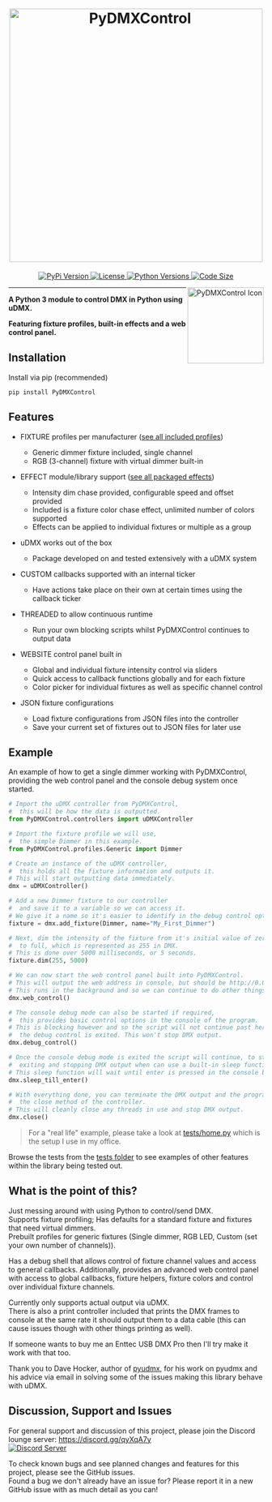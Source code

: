 <h1 align="center">
    <img src="https://raw.githubusercontent.com/MattIPv4/PyDMXControl/master/brand/PyDMXControl-500x60.png" alt="PyDMXControl" width="500"/>
</h1>

<p align="center">
    <a href="https://pypi.org/project/PyDMXControl/">
        <img src="https://img.shields.io/pypi/v/PyDMXControl.svg?style=flat-square&colorB=4a89dc" alt="PyPi Version">
    </a>
    <a href="https://github.com/MattIPv4/PyDMXControl/tree/master/LICENSE">
        <img src="https://img.shields.io/pypi/l/PyDMXControl.svg?style=flat-square&colorB=4a89dc" alt="License">
    </a>
    <a href="https://pypi.org/project/PyDMXControl/">
        <img src="https://img.shields.io/pypi/pyversions/PyDMXControl.svg?style=flat-square&colorB=4a89dc" alt="Python Versions">
    </a>
    <a href="https://github.com/MattIPv4/PyDMXControl/tree/master/PyDMXControl">
        <img src="https://img.shields.io/github/languages/code-size/MattIPv4/PyDMXControl.svg?style=flat-square&colorB=4a89dc" alt="Code Size"></a>
</p>

<img src="https://raw.githubusercontent.com/MattIPv4/PyDMXControl/master/brand/PyDMXControl_icon-500x500.png" alt="PyDMXControl Icon" align="right" width="150"/>

----

**A Python 3 module to control DMX in Python using uDMX.**

**Featuring fixture profiles, built-in effects and a web control panel.**

## Installation

Install via pip (recommended)

    pip install PyDMXControl

## Features

* FIXTURE profiles per manufacturer ([see all included profiles](https://github.com/MattIPv4/PyDMXControl/tree/master/PyDMXControl/profiles))
  * Generic dimmer fixture included, single channel
  * RGB (3-channel) fixture with virtual dimmer built-in


* EFFECT module/library support ([see all packaged effects](https://github.com/MattIPv4/PyDMXControl/tree/master/PyDMXControl/effects))
  * Intensity dim chase provided, configurable speed and offset provided
  * Included is a fixture color chase effect, unlimited number of colors supported
  * Effects can be applied to individual fixtures or multiple as a group
  
  
* uDMX works out of the box
  * Package developed on and tested extensively with a uDMX system
  
  
* CUSTOM callbacks supported with an internal ticker
  * Have actions take place on their own at certain times using the callback ticker
  
  
* THREADED to allow continuous runtime
  * Run your own blocking scripts whilst PyDMXControl continues to output data
  
  
* WEBSITE control panel built in
  * Global and individual fixture intensity control via sliders
  * Quick access to callback functions globally and for each fixture
  * Color picker for individual fixtures as well as specific channel control
  
 
* JSON fixture configurations
  * Load fixture configurations from JSON files into the controller
  * Save your current set of fixtures out to JSON files for later use

## Example

An example of how to get a single dimmer working with PyDMXControl, 
providing the web control panel and the console debug system once started.

```python
# Import the uDMX controller from PyDMXControl,
#  this will be how the data is outputted.
from PyDMXControl.controllers import uDMXController

# Import the fixture profile we will use,
#  the simple Dimmer in this example.
from PyDMXControl.profiles.Generic import Dimmer

# Create an instance of the uDMX controller, 
#  this holds all the fixture information and outputs it.
# This will start outputting data immediately.
dmx = uDMXController()

# Add a new Dimmer fixture to our controller
#  and save it to a variable so we can access it.
# We give it a name so it's easier to identify in the debug control options.
fixture = dmx.add_fixture(Dimmer, name="My_First_Dimmer")

# Next, dim the intensity of the fixture from it's initial value of zero
#  to full, which is represented as 255 in DMX.
# This is done over 5000 milliseconds, or 5 seconds.
fixture.dim(255, 5000)

# We can now start the web control panel built into PyDMXControl.
# This will output the web address in console, but should be http://0.0.0.0:8080
# This runs in the background and so we can continue to do other things still.
dmx.web_control()

# The console debug mode can also be started if required,
#  this provides basic control options in the console of the program.
# This is blocking however and so the script will not continue past here until
#  the debug control is exited. This won't stop DMX output.
dmx.debug_control()

# Once the console debug mode is exited the script will continue, to stop it
#  exiting and stopping DMX output when can use a built-in sleep function.
# This sleep function will wait until enter is pressed in the console before continuing.
dmx.sleep_till_enter()

# With everything done, you can terminate the DMX output and the program by calling
#  the close method of the controller.
# This will cleanly close any threads in use and stop DMX output.
dmx.close()

```

> For a "real life" example, please take a look at [tests/home.py](https://github.com/MattIPv4/PyDMXControl/tree/master/tests/home.py) which is the setup I use in my office.

Browse the tests from the [tests folder](https://github.com/MattIPv4/PyDMXControl/tree/master/tests/) to see examples of other features within the library being tested out.

## What is the point of this?

Just messing around with using Python to control/send DMX.\
Supports fixture profiling; Has defaults for a standard fixture and fixtures that need virtual dimmers.\
Prebuilt profiles for generic fixtures (Single dimmer, RGB LED, Custom (set your own number of channels)).

Has a debug shell that allows control of fixture channel values and access to general callbacks. Additionally, provides 
an advanced web control panel with access to global callbacks, fixture helpers, fixture colors and control over 
individual fixture channels.

Currently only supports actual output via uDMX.\
There is also a print controller included that prints the DMX frames to console at the same rate it should output them
 to a data cable (this can cause issues though with other things printing as well).

If someone wants to buy me an Enttec USB DMX Pro then I'll try make it work with that too.

Thank you to Dave Hocker, author of [pyudmx](https://github.com/dhocker/udmx-pyusb/), for his work on pyudmx and his
 advice via email in solving some of the issues making this library behave with uDMX.

## Discussion, Support and Issues

For general support and discussion of this project, please join the Discord lounge server: https://discord.gg/qyXqA7y \
[![Discord Server](https://discordapp.com/api/guilds/204663881799303168/widget.png?style=banner2)](https://discord.gg/qyXqA7y)

To check known bugs and see planned changes and features for this project, please see the GitHub issues.\
Found a bug we don't already have an issue for? Please report it in a new GitHub issue with as much detail as you can!
